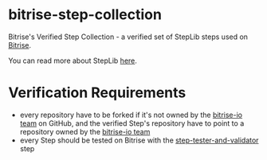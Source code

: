 bitrise-step-collection
=======================

Bitrise's Verified Step Collection - a verified set of StepLib steps used on [Bitrise](http://www.bitrise.io/).

You can read more about StepLib [here](https://github.com/steplib/steplib).

# Verification Requirements

* every repository have to be forked if it's not owned by the [bitrise-io team](https://github.com/bitrise-io) on GitHub, and the verified Step's repository have to point to a repository owned by the [bitrise-io team](https://github.com/bitrise-io)
* every Step should be tested on Bitrise with the [step-tester-and-validator](https://github.com/bitrise-io/steps-step-tester-and-validator) step